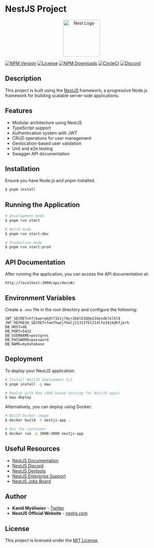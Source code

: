 # NestJS Project

<p align="center">
  <a href="http://nestjs.com/" target="_blank"><img src="https://nestjs.com/img/logo-small.svg" width="120" alt="Nest Logo" /></a>
</p>

[![NPM Version](https://img.shields.io/npm/v/@nestjs/core.svg)](https://www.npmjs.com/~nestjscore)
[![License](https://img.shields.io/npm/l/@nestjs/core.svg)](https://github.com/nestjs/nest/blob/master/LICENSE)
[![NPM Downloads](https://img.shields.io/npm/dm/@nestjs/common.svg)](https://www.npmjs.com/~nestjscore)
[![CircleCI](https://img.shields.io/circleci/build/github/nestjs/nest/master)](https://circleci.com/gh/nestjs/nest)
[![Discord](https://img.shields.io/badge/discord-online-brightgreen.svg)](https://discord.gg/G7Qnnhy)

## Description

This project is built using the [NestJS](https://github.com/nestjs/nest) framework, a progressive Node.js framework for building scalable server-side applications.

## Features

- Modular architecture using NestJS
- TypeScript support
- Authentication system with JWT
- CRUD operations for user management
- Geolocation-based user validation
- Unit and e2e testing
- Swagger API documentation

## Installation

Ensure you have Node.js and pnpm installed.

```bash
$ pnpm install
```

## Running the Application

```bash
# Development mode
$ pnpm run start

# Watch mode
$ pnpm run start:dev

# Production mode
$ pnpm run start:prod
```

## API Documentation

After running the application, you can access the API documentation at:

```
http://localhost:3000/api/docs#/
```

## Environment Variables

Create a `.env` file in the root directory and configure the following:

```env
JWT_SECRET=hfjkwergk@t732vj78yr2kblEIO@e23$esdklklhl8
JWT_REFRESH_SECRET=fwefhwejfhwlj21312fkl214lfe34jk@hfjerh
DB_HOST=db
DB_PORT=5432
DB_USERNAME=postgres
DB_PASSWORD=password
DB_NAME=mydatabase
```

## Deployment

To deploy your NestJS application:

```bash
# Install NestJS deployment CLI
$ pnpm install -g mau

# Deploy with Mau (AWS-based hosting for NestJS apps)
$ mau deploy
```

Alternatively, you can deploy using Docker:

```bash
# Build Docker image
$ docker build -t nestjs-app .

# Run the container
$ docker run -p 3000:3000 nestjs-app
```

## Useful Resources

- [NestJS Documentation](https://docs.nestjs.com)
- [NestJS Discord](https://discord.gg/G7Qnnhy)
- [NestJS Devtools](https://devtools.nestjs.com)
- [NestJS Enterprise Support](https://enterprise.nestjs.com)
- [NestJS Jobs Board](https://jobs.nestjs.com)

## Author

- **Kamil Myśliwiec** - [Twitter](https://twitter.com/kammysliwiec)
- **NestJS Official Website** - [nestjs.com](https://nestjs.com)

## License

This project is licensed under the [MIT License](https://github.com/nestjs/nest/blob/master/LICENSE).

